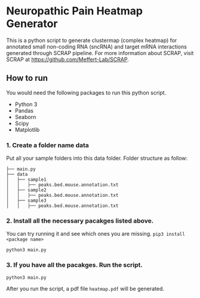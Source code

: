 # Neuropathic Pain Heatmap Generator

This is a python script to generate clustermap (complex heatmap) for annotated small non-coding RNA (sncRNA) and target mRNA interactions generated through SCRAP pipeline. For more information about SCRAP, visit SCRAP at https://github.com/Meffert-Lab/SCRAP.

## How to run

You would need the following packages to run this python script.

- Python 3
- Pandas
- Seaborn
- Scipy
- Matplotlib


### 1. Create a folder name data

Put all your sample folders into this data folder.
Folder structure as follow:

```
├── main.py
├── data
│   ├── sample1
│   │   ├── peaks.bed.mouse.annotation.txt
│   ├── sample2
│   │   ├── peaks.bed.mouse.annotation.txt
│   ├── sample3
│   │   ├── peaks.bed.mouse.annotation.txt
```


### 2. Install all the necessary pacakges listed above. 

You can try running it and see which ones you are missing. ```pip3 install <package name>```

```
python3 main.py
```


### 3. If you have all the pacakges. Run the script.

```
python3 main.py
```

After you run the script, a pdf file ```heatmap.pdf``` will be generated.

